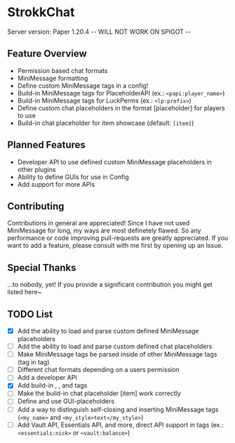# StrokkChat
Server version: Paper 1.20.4
-- WILL NOT WORK ON SPIGOT --

## Feature Overview
- Permission based chat formats
- MiniMessage formatting
- Define custom MiniMessage tags in a config!
- Build-in MiniMessage tags for PlaceholderAPI (ex.: `<papi:player_name>`)
- Build-in MiniMessage tags for LuckPerms (ex.: `<lp:prefix>`)
- Define custom chat placeholders in the format [placeholder] for players to use
- Build-in chat placeholder for item showcase (default: `[item]`)

## Planned Features
- Developer API to use defined custom MiniMessage placeholders in other plugins
- Ability to define GUIs for use in Config
- Add support for more APIs

## Contributing
Contributions in general are appreciated! Since I have not used MiniMessage for long, my ways are most definetely flawed. So any performance or code improving pull-requests are greatly appreciated.
If you want to add a feature, please consult with me first by opening up an Issue.

## Special Thanks
...to nobody, yet! If you provide a significant contribution you might get listed here~

## TODO List
- [x] Add the ability to load and parse custom defined MiniMessage placeholders
- [ ] Add the ability to load and parse custom defined chat placeholders
- [ ] Make MiniMessage tags be parsed inside of other MiniMessage tags (tag in tag)
- [ ] Different chat formats depending on a users permission
- [ ] Add a developer API
- [x] Add build-in <player>, <lp>, and <papi> tags
- [ ] Make the build-in chat placeholder [item] work correctly
- [ ] Define and use GUI-placeholders
- [ ] Add a way to distinguish self-closing and inserting MiniMessage tags (`<my_name>` and `<my_style>text</my_style>`)
- [ ] Add Vault API, Essentials API, and more, direct API support in tags (ex.: `<essentials:nick>` or `<vault:balance>`)